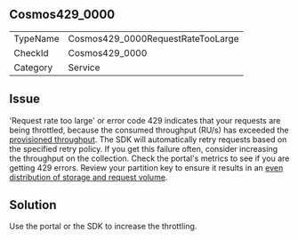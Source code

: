 ## Cosmos429_0000

<table>
<tr>
  <td>TypeName</td>
  <td>Cosmos429_0000RequestRateTooLarge</td>
</tr>
<tr>
  <td>CheckId</td>
  <td>Cosmos429_0000</td>
</tr>
<tr>
  <td>Category</td>
  <td>Service</td>
</tr>
</table>

## Issue

'Request rate too large' or error code 429 indicates that your requests are being throttled, because the consumed throughput (RU/s) has exceeded the [provisioned throughput](https://docs.microsoft.com/azure/cosmos-db/set-throughput). The SDK will automatically retry requests based on the specified retry policy. If you get this failure often, consider increasing the throughput on the collection. Check the portal's metrics to see if you are getting 429 errors. Review your partition key to ensure it results in an [even distribution of storage and request volume](https://docs.microsoft.com/azure/cosmos-db/partition-data).

## Solution

Use the portal or the SDK to increase the throttling.
